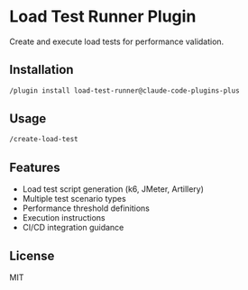 # Load Test Runner Plugin

Create and execute load tests for performance validation.

## Installation

```bash
/plugin install load-test-runner@claude-code-plugins-plus
```

## Usage

```bash
/create-load-test
```

## Features

- Load test script generation (k6, JMeter, Artillery)
- Multiple test scenario types
- Performance threshold definitions
- Execution instructions
- CI/CD integration guidance

## License

MIT
